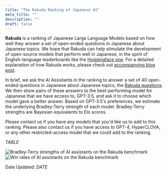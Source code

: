 ```yaml
---
title: "The Rakuda Ranking of Japanese AI"
meta_title: ""
description: ""
draft: false
---
```


**Rakuda** is a ranking of Japanese Large Language Models based on how well they answer a set of open-ended questions in Japanese about Japanese topics. We hope that Rakuda can help stimulate the development of open-source models that perform well in Japanese, in the spirit of English-language leaderboards like the [Huggingface one](https://huggingface.co/spaces/HuggingFaceH4/human_eval_llm_leaderboard). For a detailed explanation of how Rakuda works, please check out [accompanying blog post](/blog/rakuda).

In brief, we ask the AI Assistants in the ranking to answer a set of 40 open-ended questions in Japanese about Japanese topics, the [Rakuda questions](https://huggingface.co/datasets/yuzuai/rakuda-questions). We then show pairs of these answers to the best-performing model for Japanese that we have access to, GPT-3.5, and ask it to choose which model gave a better answer. Based on GPT-3.5's preferences, we estimate the underlying Bradley-Terry strength of each model. Bradley-Terry strengths are Bayesian equivalents to Elo scores.

Please contact us if you have any models that you'd like us to add to this ranking. Please also contact us if you have access to GPT-4, HyperCLOVA, or any other restricted-access model that we could add to the ranking.

$TABLE$

![Bradley-Terry strengths of AI assistants on the Rakuda benchmark]($STRENGTH_CHART$) 
![Win rates of AI assistants on the Rakuda benchmark]($WIN_RATE_CHART$)

Date Updated: $DATE$